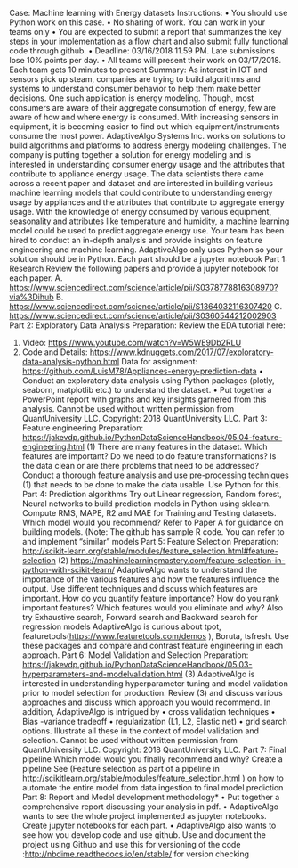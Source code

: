 
Case: Machine learning with Energy datasets
Instructions:
• You should use Python work on this case.
• No sharing of work. You can work in your teams only
• You are expected to submit a report that summarizes the key steps in your implementation as a
flow chart and also submit fully functional code through github.
• Deadline: 03/16/2018 11.59 PM. Late submissions lose 10% points per day.
• All teams will present their work on 03/17/2018. Each team gets 10 minutes to present
Summary:
As interest in IOT and sensors pick up steam, companies are trying to build algorithms and systems to
understand consumer behavior to help them make better decisions. One such application is energy
modeling. Though, most consumers are aware of their aggregate consumption of energy, few are aware
of how and where energy is consumed. With increasing sensors in equipment, it is becoming easier to find
out which equipment/instruments consume the most power. AdaptiveAlgo Systems Inc. works on
solutions to build algorithms and platforms to address energy modeling challenges. The company is
putting together a solution for energy modeling and is interested in understanding consumer energy
usage and the attributes that contribute to appliance energy usage. The data scientists there came across
a recent paper and dataset and are interested in building various machine learning models that could
contribute to understanding energy usage by appliances and the attributes that contribute to aggregate
energy usage. With the knowledge of energy consumed by various equipment, seasonality and attributes
like temperature and humidity, a machine learning model could be used to predict aggregate energy use.
Your team has been hired to conduct an in-depth analysis and provide insights on feature engineering
and machine learning. AdaptiveAlgo only uses Python so your solution should be in Python. Each part
should be a jupyter notebook
Part 1: Research
Review the following papers and provide a jupyter notebook for each paper.
A. https://www.sciencedirect.com/science/article/pii/S0378778816308970?via%3Dihub
B. https://www.sciencedirect.com/science/article/pii/S1364032116307420
C. https://www.sciencedirect.com/science/article/pii/S0360544212002903
Part 2: Exploratory Data Analysis
Preparation: Review the EDA tutorial here:
1. Video: https://www.youtube.com/watch?v=W5WE9Db2RLU
2. Code and Details: https://www.kdnuggets.com/2017/07/exploratory-data-analysis-python.html
Data for assignment: https://github.com/LuisM78/Appliances-energy-prediction-data
• Conduct an exploratory data analysis using Python packages (plotly, seaborn, matplotlib etc.) to
understand the dataset.
• Put together a PowerPoint report with graphs and key insights garnered from this analysis.
Cannot be used without written permission from QuantUniversity LLC. Copyright: 2018 QuantUniversity LLC.
Part 3: Feature engineering
Preparation:
https://jakevdp.github.io/PythonDataScienceHandbook/05.04-feature-engineering.html (1)
There are many features in the dataset. Which features are important? Do we need to do feature
transformations? Is the data clean or are there problems that need to be addressed? Conduct a
thorough feature analysis and use pre-processing techniques (1) that needs to be done to make the data
usable. Use Python for this.
Part 4: Prediction algorithms
Try out Linear regression, Random forest, Neural networks to build prediction models in Python using
sklearn. Compute RMS, MAPE, R2 and MAE for Training and Testing datasets. Which model would you
recommend? Refer to Paper A for guidance on building models. (Note: The github has sample R code.
You can refer to and implement “similar” models
Part 5: Feature Selection
Preparation:
http://scikit-learn.org/stable/modules/feature_selection.html#feature-selection (2)
https://machinelearningmastery.com/feature-selection-in-python-with-scikit-learn/
AdaptiveAlgo wants to understand the importance of the various features and how the features
influence the output. Use different techniques and discuss which features are important. How do you
quantify feature importance? How do you rank important features? Which features would you eliminate
and why? Also try Exhaustive search, Forward search and Backward search for regression models
AdaptiveAlgo is curious about tpot, featuretools(https://www.featuretools.com/demos ), Boruta,
tsfresh. Use these packages and compare and contrast feature engineering in each approach.
Part 6: Model Validation and Selection
Preparation:
https://jakevdp.github.io/PythonDataScienceHandbook/05.03-hyperparameters-and-modelvalidation.html
(3)
AdaptiveAlgo is interested in understanding hyperparameter tuning and model validation prior to model
selection for production. Review (3) and discuss various approaches and discuss which approach you
would recommend.
In addition, AdaptiveAlgo is intrigued by
• cross validation techniques
• Bias -variance tradeoff
• regularization (L1, L2, Elastic net)
• grid search options.
Illustrate all these in the context of model validation and selection.
Cannot be used without written permission from QuantUniversity LLC. Copyright: 2018 QuantUniversity LLC.
Part 7: Final pipeline
Which model would you finally recommend and why?
Create a pipeline See (Feature selection as part of a pipeline in http://scikitlearn.org/stable/modules/feature_selection.html
) on how to automate the entire model from data
ingestion to final model prediction
Part 8: Report and Model development methodology*
• Put together a comprehensive report discussing your analysis in pdf.
• AdaptiveAlgo wants to see the whole project implemented as jupyter notebooks. Create jupyter
notebooks for each part.
• AdaptiveAlgo also wants to see how you develop code and use github. Use and document the
project using Github and use this for versioning of the code
:http://nbdime.readthedocs.io/en/stable/ for version checking
